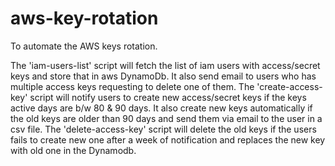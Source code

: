 # aws-key-rotation
To automate the AWS keys rotation.

The 'iam-users-list' script will fetch the list of iam users with access/secret keys and store that in aws DynamoDb. It also send email to users who has multiple access keys requesting to delete one of them.
The 'create-access-key' script will notify users to create new access/secret keys if the keys active days are b/w 80 & 90 days. It also create new keys automatically if the old keys are older than 90 days and send them via email to the user in a csv file.
The 'delete-access-key' script will delete the old keys if the users fails to create new one after a week of notification and replaces the new key with old one in the Dynamodb.
